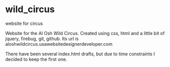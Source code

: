 # wild_circus
website for circus

Website for the Al Osh Wild Circus. Created using css, html and a little bit of jquery, firebug, git, github. 
Its url is aloshwildcircus.usawebsitedesignerdeveloper.com

There have been several index.html drafts, but due to time constraints I decided to keep the first one.
